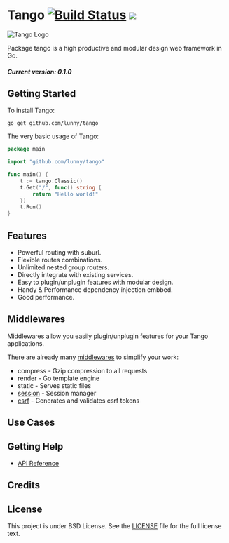 Tango [![Build Status](https://drone.io/github.com/lunny/tango/status.png)](https://drone.io/github.com/lunny/tango/latest) [![](http://gocover.io/_badge/github.com/lunny/tango)](http://gocover.io/github.com/lunny/tango)
=======================

![Tango Logo](tangologo.png)

Package tango is a high productive and modular design web framework in Go.

##### Current version: 0.1.0

## Getting Started

To install Tango:

    go get github.com/lunny/tango

The very basic usage of Tango:

```go
package main

import "github.com/lunny/tango"

func main() {
    t := tango.Classic()
    t.Get("/", func() string {
        return "Hello world!"
    })
    t.Run()
}
```

## Features

- Powerful routing with suburl.
- Flexible routes combinations.
- Unlimited nested group routers.
- Directly integrate with existing services.
- Easy to plugin/unplugin features with modular design.
- Handy & Performance dependency injection embbed.
- Good performance.

## Middlewares 

Middlewares allow you easily plugin/unplugin features for your Tango applications.

There are already many [middlewares](https://github.com/tango-contrib) to simplify your work:

- compress - Gzip compression to all requests
- render - Go template engine
- static - Serves static files
- [session](https://github.com/tango-contrib/session) - Session manager
- [csrf](https://github.com/tango-contrib/csrf) - Generates and validates csrf tokens

## Use Cases


## Getting Help

- [API Reference](https://gowalker.org/github.com/lunny/tango)

## Credits


## License

This project is under BSD License. See the [LICENSE](LICENSE) file for the full license text.